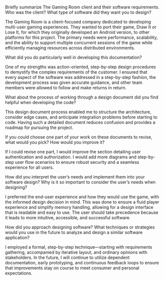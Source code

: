Briefly summarize The Gaming Room client and their software requirements. Who was the client? What type of software did they want you to design?

The Gaming Room is a client-focused company dedicated to developing multi-user gaming experiences. They wanted to port their game, Draw It or Lose It, for which they originally developed an Android version, to other platforms for this project. The primary needs were performance, scalability, and the ability to support multiple concurrent sessions of the game while efficiently managing resources across distributed environments.

What did you do particularly well in developing this documentation?

One of my strengths was action-oriented, step-by-step design procedures to demystify the complex requirements of the customer. I ensured that every aspect of the software was addressed in a step-by-step fashion, the development process was given accurate guidance, and other team members were allowed to follow and make returns in return.

What about the process of working through a design document did you find helpful when developing the code?

This design document process enabled me to structure the architecture, consider edge cases, and anticipate integration problems before starting to code. Having such a detailed document reduces confusion and provides a roadmap for pursuing the project.

If you could choose one part of your work on these documents to revise, what would you pick? How would you improve it?

If I could revise one part, I would improve the section detailing user authentication and authorization. I would add more diagrams and step-by-step user flow scenarios to ensure robust security and a seamless experience for all users.

How did you interpret the user’s needs and implement them into your software design? Why is it so important to consider the user’s needs when designing?

I preferred the end-user experience and how they would use the game, with the informed design decision in mind. This was done to ensure a fluid player experience and simplify memory handling, allowing for a design interface that is readable and easy to use. The user should take precedence because it leads to more intuitive, accessible, and successful software.

How did you approach designing software? What techniques or strategies would you use in the future to analyze and design a similar software application?

I employed a formal, step-by-step technique—starting with requirements gathering, accompanied by iterative layout, and ordinary opinions with stakeholders. In the future, I will continue to utilize dependent documentation, early prototyping, and continuous feedback loops to ensure that improvements stay on course to meet consumer and personal expectations.
